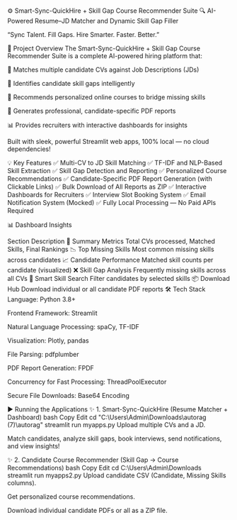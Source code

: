 ⚙️ Smart-Sync-QuickHire + Skill Gap Course Recommender Suite
🔍 AI-Powered Resume–JD Matcher and Dynamic Skill Gap Filler

“Sync Talent. Fill Gaps. Hire Smarter. Faster. Better.”

🚀 Project Overview
The Smart-Sync-QuickHire + Skill Gap Course Recommender Suite is a complete AI-powered hiring platform that:

📄 Matches multiple candidate CVs against Job Descriptions (JDs)

🧩 Identifies candidate skill gaps intelligently

🎯 Recommends personalized online courses to bridge missing skills

📑 Generates professional, candidate-specific PDF reports

📊 Provides recruiters with interactive dashboards for insights

Built with sleek, powerful Streamlit web apps, 100% local — no cloud dependencies!

💡 Key Features
✅ Multi-CV to JD Skill Matching
✅ TF-IDF and NLP-Based Skill Extraction
✅ Skill Gap Detection and Reporting
✅ Personalized Course Recommendations
✅ Candidate-Specific PDF Report Generation (with Clickable Links)
✅ Bulk Download of All Reports as ZIP
✅ Interactive Dashboards for Recruiters
✅ Interview Slot Booking System
✅ Email Notification System (Mocked)
✅ Fully Local Processing — No Paid APIs Required

📊 Dashboard Insights

Section	Description
📌 Summary Metrics	Total CVs processed, Matched Skills, Final Rankings
📉 Top Missing Skills	Most common missing skills across candidates
📈 Candidate Performance	Matched skill counts per candidate (visualized)
❌ Skill Gap Analysis	Frequently missing skills across all CVs
🧠 Smart Skill Search	Filter candidates by selected skills
📦 Download Hub	Download individual or all candidate PDF reports
🛠️ Tech Stack
Language: Python 3.8+

Frontend Framework: Streamlit

Natural Language Processing: spaCy, TF-IDF

Visualization: Plotly, pandas

File Parsing: pdfplumber

PDF Report Generation: FPDF

Concurrency for Fast Processing: ThreadPoolExecutor

Secure File Downloads: Base64 Encoding

▶️ Running the Applications
✨ 1. Smart-Sync-QuickHire (Resume Matcher + Dashboard)
bash
Copy
Edit
cd "C:\Users\Admin\Downloads\autorag (7)\autorag"
streamlit run myapps.py
Upload multiple CVs and a JD.

Match candidates, analyze skill gaps, book interviews, send notifications, and view insights!

✨ 2. Candidate Course Recommender (Skill Gap → Course Recommendations)
bash
Copy
Edit
cd C:\Users\Admin\Downloads\
streamlit run myapps2.py
Upload candidate CSV (Candidate, Missing Skills columns).

Get personalized course recommendations.

Download individual candidate PDFs or all as a ZIP file.

